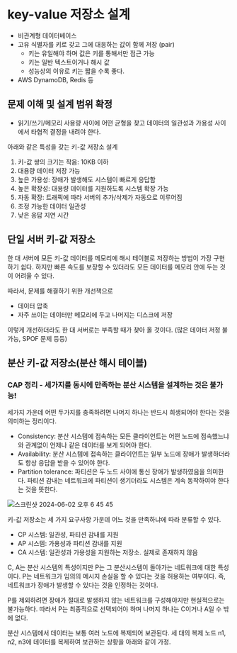 # key-value 저장소 설계
- 비관계형 데이터베이스
- 고유 식별자를 키로 갖고 그에 대응하는 값이 함께 저장 (pair)
  - 키는 유일해야 하며 값은 키를 통해서만 접근 가능
   - 키는 일반 텍스트이거나 해시 값
   - 성능상의 이유로 키는 짧을 수록 좋다.
- AWS DynamoDB, Redis 등

## 문제 이해 및 설계 범위 확정
- 읽기/쓰기/메모리 사용량 사이에 어떤 균형을 찾고 데이터의 일관성과 가용성 사이에서 타협적 결정을 내려야 한다.

아래와 같은 특성을 갖는 키-값 저장소 설계
1. 키-값 쌍의 크기는 작음: 10KB 이하
2. 대용량 데이터 저장 가능
3. 높은 가용성: 장애가 발생해도 시스템이 빠르게 응답함
4. 높은 확장성: 대용량 데이터를 지원하도록 시스템 확장 가능
5. 자동 확장: 트래픽에 따라 서버의 추가/삭제가 자동으로 이루어짐
6. 조정 가능한 데이터 일관성
7. 낮은 응답 지연 시간

## 단일 서버 키-값 저장소
한 대 서버에 모든 키-값 데이터를 메모리에 해시 테이블로 저장하는 방법이 가장 구현하기 쉽다. 하지만 빠른 속도를 보장할 수 있더라도 모든 데이터를 메모리 안에 두는 것이 어려울 수 있다.

따라서, 문제를 해결하기 위한 개선책으로
- 데이터 압축
- 자주 쓰이는 데이터만 메모리에 두고 나머지는 디스크에 저장

이렇게 개선하더라도 한 대 서버로는 부족할 때가 찾아 올 것이다. (많은 데이터 저정 불가능, SPOF 문제 등등)

## 분산 키-값 저장소(분산 해시 테이블)

### CAP 정리 - 세가지를 동시에 만족하는 분산 시스템을 설계하는 것은 불가능!
세가지 가운데 어떤 두가지를 충족하려면 나머지 하나는 반드시 희생되어야 한다는 것을 의미하는 정리이다.
- Consistency: 분산 시스템에 접속하는 모든 클라이언트는 어떤 노드에 접속했느냐와 관계없이 언제나 같은 데이터를 보게 되어야 한다.
- Availability: 분산 시스템에 접속하는 클라이언트는 일부 노드에 장애가 발생하더라도 항상 응답을 받을 수 있어야 한다.
- Partition tolerance: 파티션은 두 노드 사이에 통신 장애가 발생하였음을 의미한다. 파티션 감내는 네트워크에 파티션이 생기더라도 시스템은 계속 동작하여야 한다는 것을 뜻한다.

![스크린샷 2024-06-02 오후 6 45 45](https://github.com/warnus/devocean-system-study-2024/assets/58351498/a1cff526-db40-4367-8374-ea4df5f8b84b)

키-값 저장소는 세 가지 요구사항 가운데 어느 것을 만족하냐에 따라 분류할 수 있다.
- CP 시스템: 일관성, 파티션 감내를 지원
- AP 시스템: 가용성과 파티션 감내를 지원
- CA 시스템: 일관성과 가용성을 지원하는 저장소. 실제로 존재하지 않음

C, A는 분산 시스템의 특성이지만 P는 그 분산시스템이 돌아가는 네트워크에 대한 특성이다. P는 네트워크가 임의의 메시지 손실을 할 수 있다는 것을 허용하는 여부이다. 즉, 네트워크가 장애가 발생할 수 있다는 것을 인정하는 것이다.

P를 제외하려면 장애가 절대로 발생하지 않는 네트워크를 구성해야지만 현실적으로는 불가능하다. 따라서 P는 최종적으로 선택되어야 하며 나머지 하나는 C이거나 A일 수 밖에 없다.

분산 시스템에서 데이터는 보통 여러 노드에 복제되어 보관된다. 세 대의 복제 노드 n1, n2, n3에 데이터를 복제하여 보관하는 상황을 아래와 같이 가정.

